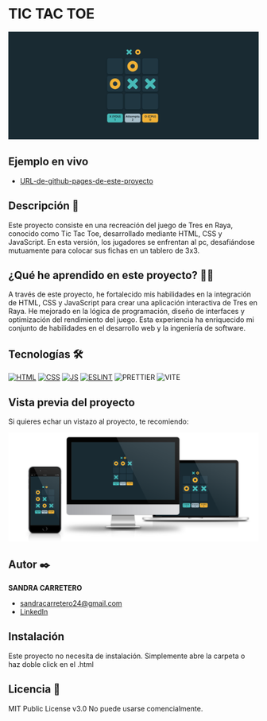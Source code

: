 # TIC TAC TOE

![Imagen del proyecto](https://github.com/SandraCarretero/tic-tac-toe/blob/main/src/assets/images/screencapture-tictactoe.png)

## Ejemplo en vivo

  - [URL-de-github-pages-de-este-proyecto](https://sandracarretero.github.io/tic-tac-toe/)

## Descripción 📑

Este proyecto consiste en una recreación del juego de Tres en Raya, conocido como Tic Tac Toe, desarrollado mediante HTML, CSS y JavaScript. En esta versión, los jugadores se enfrentan al pc, desafiándose mutuamente para colocar sus fichas en un tablero de 3x3.

## ¿Qué he aprendido en este proyecto? 🙇🏻

 A través de este proyecto, he fortalecido mis habilidades en la integración de HTML, CSS y JavaScript para crear una aplicación interactiva de Tres en Raya. He mejorado en la lógica de programación, diseño de interfaces y optimización del rendimiento del juego. Esta experiencia ha enriquecido mi conjunto de habilidades en el desarrollo web y la ingeniería de software.
 
## Tecnologías 🛠

<!-- Iconos sacados de: https://github.com/hendrasob/badges/blob/master/README.md y https://github.com/alexandresanlim/Badges4-README.md-Profile -->

[![HTML](https://img.shields.io/badge/HTML5-E34F26?style=for-the-badge&logo=html5&logoColor=white)](https://es.wikipedia.org/wiki/HTML5)
[![CSS](https://img.shields.io/badge/CSS3-1572B6?style=for-the-badge&logo=css3&logoColor=white)](https://es.wikipedia.org/wiki/CSS)
[![JS](https://img.shields.io/badge/JavaScript-F7DF1E?style=for-the-badge&logo=javascript&logoColor=black)](https://es.wikipedia.org/wiki/JavaScript)
[![ESLINT](https://img.shields.io/badge/eslint-3A33D1?style=for-the-badge&logo=eslint&logoColor=white)](https://en.wikipedia.org/wiki/ESLint)
![PRETTIER](https://img.shields.io/badge/prettier-1A2C34?style=for-the-badge&logo=prettier&logoColor=F7BA3E)
![VITE](https://img.shields.io/badge/Vite-B73BFE?style=for-the-badge&logo=vite&logoColor=FFD62E)

## Vista previa del proyecto

Si quieres echar un vistazo al proyecto, te recomiendo:

![Captura del proyecto](https://github.com/SandraCarretero/tic-tac-toe/blob/main/src/assets/images/tictactoe.png)

## Autor ✒️

**SANDRA CARRETERO**

- [sandracarretero24@gmail.com](sandracarretero24@gmail.com)
- [LinkedIn](https://www.linkedin.com/in/sandra-carretero-lopez/)
<!-- - [Porfolio web](https://tu-dominio.com/) -->

## Instalación

Este proyecto no necesita de instalación. Simplemente abre la carpeta o haz doble click en el .html

## Licencia 📄

MIT Public License v3.0
No puede usarse comencialmente.
